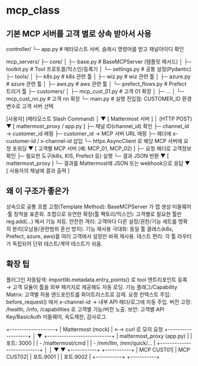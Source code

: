 # mcp_class
## 기본 MCP 서버를 고객 별로 상속 받아서 사용


controller/
└─ app.py                # 메타모스트 서버. 슬래시 명령어를 받고 채널아이디 확인

mcp_servers/
├─ core/
│  ├─ base.py            # BaseMCPServer (템플릿 메서드)
│  ├─ toolkit.py         # Tool 프로토콜/믹스인/등록기
│  └─ settings.py        # 공통 설정(Pydantic)
├─ tools/
│  ├─ k8s.py             # k8s 관련 툴
│  ├─ wiz.py             # wiz 관련 툴
│  ├─ azure.py           # azure 관련 툴
│  ├─ aws.py             # aws 관련 툴
│  └─ prefect_flows.py   # Prefect 트리거 툴
├─ customers/
│  ├─ mcp_cust_01.py     # 고객 01 확장
│  ├─ ...
│  └─ mcp_cust_nn.py     # 고객 nn 확장
└─ main.py               # 실행 진입점: CUSTOMER_ID 환경변수로 고객 서버 선택

[사용자] (메타모스트 Slash Command)
      │
      ▼
[ Mattermost 서버 ]
      │ (HTTP POST)
      ▼
[ mattermost_proxy / app.py ]
   ├─ 채널 ID(channel_id) 확인
   ├─ channel_id → customer_id 매핑
   ├─ customer_id → MCP 서버 URL 매핑
   ├─ 헤더에 x-customer-id / x-channel-id 삽입
   └─ httpx.AsyncClient 로 해당 MCP 서버에 요청 포워딩
      ▼
[ 고객별 MCP 서버 (예: MCP_01, MCP_02) ]
   ├─ 요청 헤더로 고객정보 확인
   ├─ 필요한 도구(k8s, KIS, Prefect 등) 실행
   └─ 결과 JSON 반환
      ▼
[ mattermost_proxy ]
   └─ 결과를 Mattermost에 JSON 또는 webhook으로 응답
      ▼
[ 사용자의 채널에 결과 출력 ]


## 왜 이 구조가 좋은가
상속으로 공통 흐름 고정(Template Method): BaseMCPServer 가 앱 생성·미들웨어·툴 장착을 표준화.
조합으로 유연한 확장(툴 팩토리/믹스인): 고객별로 필요한 툴만 reg.add(...) 해서 기능 차등.
안전한 격리: 고객마다 다른 설정/권한/기능 세트를 명확히 분리(오남용/권한범위 혼선 방지).
기능 재사용 극대화: 동일 툴 클래스(k8s, Prefect, azure, aws)를 여러 고객에서 설정만 바꿔 재사용.
테스트 편리: 각 툴 라우터가 독립되어 단위 테스트/계약 테스트가 쉬움.

## 확장 팁
플러그인 자동탐색: importlib.metadata.entry_points() 로 tool 엔트리포인트 등록 → 고객 모듈이 툴을 외부 패키지로 제공해도 자동 로딩.
기능 플래그/Capability Matrix: 고객별 허용 엔드포인트를 화이트리스트로 강제.
요청 컨텍스트 주입: before_request() 에서 x-channel-id → 내부 API 헤더/로그에 자동 주입.
버전 고정: /health, /info, /capabilities 로 고객별 기능/버전 노출.
보안: 고객별 API Key/BasicAuth 미들웨어, 속도제한, 감사로그.


+-------------------+
| Mattermost (mock) |   ←→  curl 로 모의 요청
+-------------------+
          │
          ▼
+---------------------------+
| mattermost_proxy (app.py) |
| 포트: 3000                |
| - /mattermost/cmd         |
| - /mm/llm, /mm/quick/...  |
+---------------------------+
   │                 │
   ▼                 ▼
+-----------+     +-----------+
| MCP CUST01|     | MCP CUST02|
| 포트:9001 |     | 포트:9002 |
+-----------+     +-----------+
